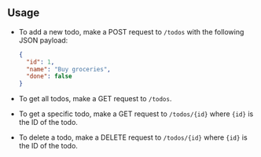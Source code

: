 ## Usage

- To add a new todo, make a POST request to `/todos` with the following JSON payload:
  ```json
  {
    "id": 1,
    "name": "Buy groceries",
    "done": false
  }
  ```

- To get all todos, make a GET request to `/todos`.

- To get a specific todo, make a GET request to `/todos/{id}` where `{id}` is the ID of the todo.

- To delete a todo, make a DELETE request to `/todos/{id}` where `{id}` is the ID of the todo.
